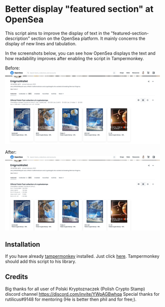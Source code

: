 # Better display "featured section" at OpenSea

This script aims to improve the display of text in the "featured-section-description" section on the OpenSea platform. It mainly concerns the display of new lines and tabulation.

In the screenshots below, you can see how OpenSea displays the text and how readability improves after enabling the script in Tampermonkey.

Before:
![before](screenshots/before.jpg?raw=true "before")

After:
![after](screenshots/after.jpg?raw=true "after")

## Installation
If you have already [tampermonkey](https://tampermonkey.net/index.php ) installed. Just click [here](https://raw.githubusercontent.com/kolos666/Better-featured-section-display-at-OpenSea/main/better.opensea.js). Tampermonkey should add this script to his library.

## Credits

Big thanks for all user of Polski Kryptoznaczek (Polish Crypto Stamp) discord channel https://discord.com/invite/YWpAGBwhqa
Special thanks for rutilicus#9148 for mentoring (He is better then phil and for free;).
